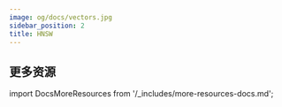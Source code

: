 ```yaml
---
image: og/docs/vectors.jpg
sidebar_position: 2
title: HNSW
---
```


## 更多资源

import DocsMoreResources from '/_includes/more-resources-docs.md';

<DocsMoreResources />